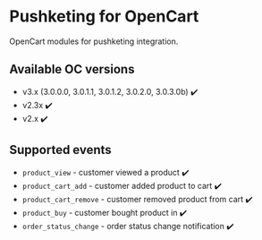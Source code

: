 # Pushketing for OpenCart
OpenCart modules for pushketing integration.

## Available OC versions

- v3.x  (3.0.0.0, 3.0.1.1, 3.0.1.2, 3.0.2.0, 3.0.3.0b) :heavy_check_mark:
- v2.3x :heavy_check_mark:
- v2.x :heavy_check_mark:

## Supported events

- <code>product_view</code> - customer viewed a product :heavy_check_mark:
- <code>product_cart_add</code> - customer added product to cart :heavy_check_mark:
- <code>product_cart_remove</code> - customer removed product from cart :heavy_check_mark:
- <code>product_buy</code> - customer bought product in :heavy_check_mark:
- <code>order_status_change</code> - order status change notification :heavy_check_mark:
